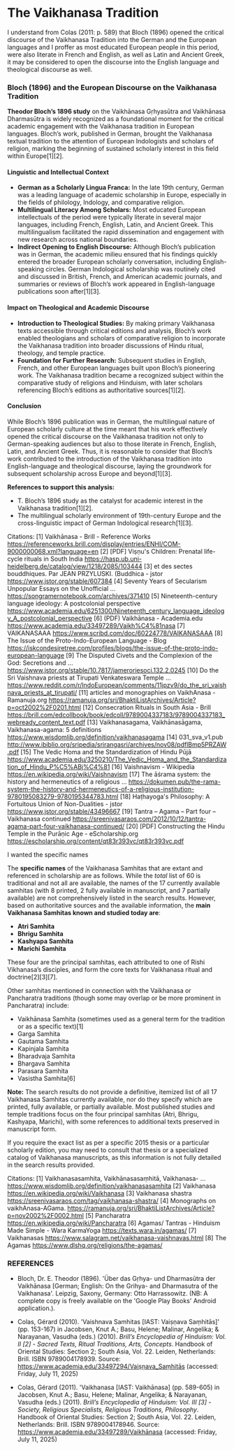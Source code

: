 # The Vaikhanasa Tradition #

I understand from Colas (2011: p. 589) that Bloch (1896) opened the critical discourse of the Vaikhanasa Tradition into the German and the European languages and I proffer as most educated European people in this period, were also literate in French and English, as well as Latin and Ancient Greek, it may be considered to open the discourse into the English language and theological discourse as well.

### Bloch (1896) and the European Discourse on the Vaikhanasa Tradition

**Theodor Bloch’s 1896 study** on the Vaikhānasa Gṛhyasūtra and Vaikhānasa Dharmasūtra is widely recognized as a foundational moment for the critical academic engagement with the Vaikhanasa tradition in European languages. Bloch’s work, published in German, brought the Vaikhanasa textual tradition to the attention of European Indologists and scholars of religion, marking the beginning of sustained scholarly interest in this field within Europe[1][2].

#### Linguistic and Intellectual Context

- **German as a Scholarly Lingua Franca:** In the late 19th century, German was a leading language of academic scholarship in Europe, especially in the fields of philology, Indology, and comparative religion.
- **Multilingual Literacy Among Scholars:** Most educated European intellectuals of the period were typically literate in several major languages, including French, English, Latin, and Ancient Greek. This multilingualism facilitated the rapid dissemination and engagement with new research across national boundaries.
- **Indirect Opening to English Discourse:** Although Bloch’s publication was in German, the academic milieu ensured that his findings quickly entered the broader European scholarly conversation, including English-speaking circles. German Indological scholarship was routinely cited and discussed in British, French, and American academic journals, and summaries or reviews of Bloch’s work appeared in English-language publications soon after[1][3].

#### Impact on Theological and Academic Discourse

- **Introduction to Theological Studies:** By making primary Vaikhanasa texts accessible through critical editions and analysis, Bloch’s work enabled theologians and scholars of comparative religion to incorporate the Vaikhanasa tradition into broader discussions of Hindu ritual, theology, and temple practice.
- **Foundation for Further Research:** Subsequent studies in English, French, and other European languages built upon Bloch’s pioneering work. The Vaikhanasa tradition became a recognized subject within the comparative study of religions and Hinduism, with later scholars referencing Bloch’s editions as authoritative sources[1][2].

#### Conclusion

While Bloch’s 1896 publication was in German, the multilingual nature of European scholarly culture at the time meant that his work effectively opened the critical discourse on the Vaikhanasa tradition not only to German-speaking audiences but also to those literate in French, English, Latin, and Ancient Greek. Thus, it is reasonable to consider that Bloch’s work contributed to the introduction of the Vaikhanasa tradition into English-language and theological discourse, laying the groundwork for subsequent scholarship across Europe and beyond[1][3].

**References to support this analysis:**
- T. Bloch’s 1896 study as the catalyst for academic interest in the Vaikhanasa tradition[1][2].
- The multilingual scholarly environment of 19th-century Europe and the cross-linguistic impact of German Indological research[1][3].

Citations:
[1] Vaikhānasa - Brill - Reference Works https://referenceworks.brill.com/display/entries/ENHI/COM-9000000068.xml?language=en
[2] [PDF] Viṣṇu's Children: Prenatal life-cycle rituals in South India https://hasp.ub.uni-heidelberg.de/catalog/view/1218/2085/103444
[3] et des sectes bouddhiques. Par JEAN PRZYLUSKI. (Buddhica - jstor https://www.jstor.org/stable/607384
[4] Seventy Years of Secularism Unpopular Essays on the Unofficial ... https://songramernotebook.com/archives/371410
[5] Nineteenth-century language ideology: A postcolonial perspective https://www.academia.edu/6251300/Nineteenth_century_language_ideology_A_postcolonial_perspective
[6] (PDF) Vaikhānasa - Academia.edu https://www.academia.edu/33497289/Vaikh%C4%81nasa
[7] VAIKANASAAA https://www.scribd.com/doc/60224778/VAIKANASAAA
[8] The Issue of the Proto-Indo-European Language - Blog https://iskcondesiretree.com/profiles/blogs/the-issue-of-the-proto-indo-european-language
[9] The Disputed Civets and the Complexion of the God: Secretions and ... https://www.jstor.org/stable/10.7817/jameroriesoci.132.2.0245
[10] Do the Sri Vaishnava priests at Tirupati Venkateswara Temple ... https://www.reddit.com/r/IndoEuropean/comments/11jpzv9/do_the_sri_vaishnava_priests_at_tirupati/
[11] articles and monographies on VaikhAnasa - Ramanuja.org https://ramanuja.org/sri/BhaktiListArchives/Article?p=oct2002%2F0201.html
[12] Consecration Rituals in South Asia - Brill https://brill.com/edcollbook/book/edcoll/9789004337183/9789004337183_webready_content_text.pdf
[13] Vaikhanasagama, Vaikhānasāgama, Vaikhanasa-agama: 5 definitions https://www.wisdomlib.org/definition/vaikhanasagama
[14] 031_sva_v1.pub http://www.ibiblio.org/sripedia/srirangasri/archives/nov08/pdflBmp5PRZAW.pdf
[15] The Vedic Homa and the Standardization of Hindu Pūjā https://www.academia.edu/3250210/The_Vedic_Homa_and_the_Standardization_of_Hindu_P%C5%ABj%C4%81
[16] Vaishnavism - Wikipedia https://en.wikipedia.org/wiki/Vaishnavism
[17] The āśrama system: the history and hermeneutics of a religious ... https://dokumen.pub/the-rama-system-the-history-and-hermeneutics-of-a-religious-institution-9780195083279-9780195344783.html
[18] Haṭhayoga's Philosophy: A Fortuitous Union of Non-Dualities - jstor https://www.jstor.org/stable/43496667
[19] Tantra – Agama – Part four – Vaikhanasa continued https://sreenivasaraos.com/2012/10/12/tantra-agama-part-four-vaikhanasa-continued/
[20] [PDF] Constructing the Hindu Temple in the Purāṇic Age - eScholarship.org https://escholarship.org/content/qt83r393vc/qt83r393vc.pdf


I wanted the specific names

The **specific names** of the Vaikhanasa Samhitas that are extant and referenced in scholarship are as follows. While the *total* list of 60 is traditional and not all are available, the names of the 17 currently available samhitas (with 8 printed, 2 fully available in manuscript, and 7 partially available) are not comprehensively listed in the search results. However, based on authoritative sources and the available information, the **main Vaikhanasa Samhitas known and studied today are**:

- **Atri Samhita**
- **Bhrigu Samhita**
- **Kashyapa Samhita**
- **Marichi Samhita**

These four are the principal samhitas, each attributed to one of Rishi Vikhanasa’s disciples, and form the core texts for Vaikhanasa ritual and doctrine[2][3][7].

Other samhitas mentioned in connection with the Vaikhanasa or Pancharatra traditions (though some may overlap or be more prominent in Pancharatra) include:

- Vaikhānasa Samhita (sometimes used as a general term for the tradition or as a specific text)[1]
- Garga Samhita
- Gautama Samhita
- Kapinjala Samhita
- Bharadvaja Samhita
- Bhargava Samhita
- Parasara Samhita
- Vasistha Samhita[6]

**Note:** The search results do not provide a definitive, itemized list of all 17 Vaikhanasa Samhitas currently available, nor do they specify which are printed, fully available, or partially available. Most published studies and temple traditions focus on the four principal samhitas (Atri, Bhrigu, Kashyapa, Marichi), with some references to additional texts preserved in manuscript form.

If you require the exact list as per a specific 2015 thesis or a particular scholarly edition, you may need to consult that thesis or a specialized catalog of Vaikhanasa manuscripts, as this information is not fully detailed in the search results provided.

Citations:
[1] Vaikhanasasamhita, Vaikhānasasaṃhitā, Vaikhanasa- ... https://www.wisdomlib.org/definition/vaikhanasasamhita
[2] Vaikhanasa https://en.wikipedia.org/wiki/Vaikhanasa
[3] Vaikhanasa shastra https://sreenivasaraos.com/tag/vaikhanasa-shastra/
[4] Monographs on vaikhAnasa-AGama. https://ramanuja.org/sri/BhaktiListArchives/Article?p=nov2002%2F0002.html
[5] Pancharatra https://en.wikipedia.org/wiki/Pancharatra
[6] Agamas/ Tantras - Hinduism Made Simple - Wara KarmaYoga https://texts.wara.in/agamas/
[7] Vaikhanasas https://www.salagram.net/vaikhanasa-vaishnavas.html
[8] The Agamas https://www.dlshq.org/religions/the-agamas/




### REFERENCES ###

* Bloch, Dr. E. Theodor (1896). 'Über das Gṛhya- und Dharmasūtra der Vaikhānasa \[German; English: On the Grihya- and Dharmasutra of the Vaikhanasa'. Leipzig, Saxony, Germany: Otto Harrassowitz. (NB: A complete copy is freely available on the 'Google Play Books' Android application.).

* Colas, Gérard (2010). 'Vaishnava Samhitas \[IAST: Vaiṣṇava Saṃhitās]' (pp. 153-167) in Jacobsen, Knut A.; Basu, Helene; Malinar, Angelika; &  Narayanan, Vasudha (eds.) (2010). *Brill’s Encyclopedia of Hinduism: Vol. II \[2] - Sacred Texts, Ritual Traditions, Arts, Concepts*. Handbook of Oriental Studies: Section 2; South Asia, Vol. 22. Leiden, Netherlands: Brill. ISBN 9789004178939. Source: https://www.academia.edu/33497294/Vaiṣṇava_Saṃhitās (accessed: Friday, July 11, 2025)

* Colas, Gérard (2011). 'Vaikhanasa \[IAST: Vaikhānasa] (pp. 589-605) in Jacobsen, Knut A.; Basu, Helene; Malinar, Angelika; &  Narayanan, Vasudha (eds.) (2011). *Brill’s Encyclopedia of Hinduism: Vol. III \[3] - Society, Religious Specialists, Religious Traditions, Philosophy*. Handbook of Oriental Studies: Section 2; South Asia, Vol. 22. Leiden, Netherlands: Brill. ISBN 9789004178946. Source: https://www.academia.edu/33497289/Vaikhānasa (accessed: Friday, July 11, 2025)

